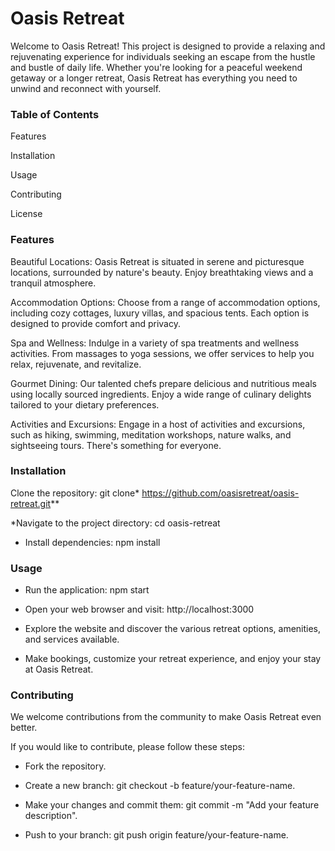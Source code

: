 # Oasis Retreat

Welcome to Oasis Retreat! This project is designed to provide a relaxing and rejuvenating experience for individuals seeking an escape from the hustle and bustle of daily life. Whether you're looking for a peaceful weekend getaway or a longer retreat, Oasis Retreat has everything you need to unwind and reconnect with yourself.

### Table of Contents

Features

Installation

Usage

Contributing

License

### Features

Beautiful Locations: Oasis Retreat is situated in serene and picturesque locations, surrounded by nature's beauty. Enjoy breathtaking views and a tranquil atmosphere.

Accommodation Options: Choose from a range of accommodation options, including cozy cottages, luxury villas, and spacious tents. Each option is designed to provide comfort and privacy.

Spa and Wellness: Indulge in a variety of spa treatments and wellness activities. From massages to yoga sessions, we offer services to help you relax, rejuvenate, and revitalize.

Gourmet Dining: Our talented chefs prepare delicious and nutritious meals using locally sourced ingredients. Enjoy a wide range of culinary delights tailored to your dietary preferences.

Activities and Excursions: Engage in a host of activities and excursions, such as hiking, swimming, meditation workshops, nature walks, and sightseeing tours. There's something for everyone.

### Installation

Clone the repository: git clone* https://github.com/oasisretreat/oasis-retreat.git**

*Navigate to the project directory: cd oasis-retreat

* Install dependencies: npm install

### Usage

* Run the application: npm start

* Open your web browser and visit: http://localhost:3000

* Explore the website and discover the various retreat options, amenities, and services available.

* Make bookings, customize your retreat experience, and enjoy your stay at Oasis Retreat.

### Contributing

We welcome contributions from the community to make Oasis Retreat even better.

If you would like to contribute, please follow these steps:

* Fork the repository.

* Create a new branch: git checkout -b feature/your-feature-name.

* Make your changes and commit them: git commit -m "Add your feature description".

* Push to your branch: git push origin feature/your-feature-name.